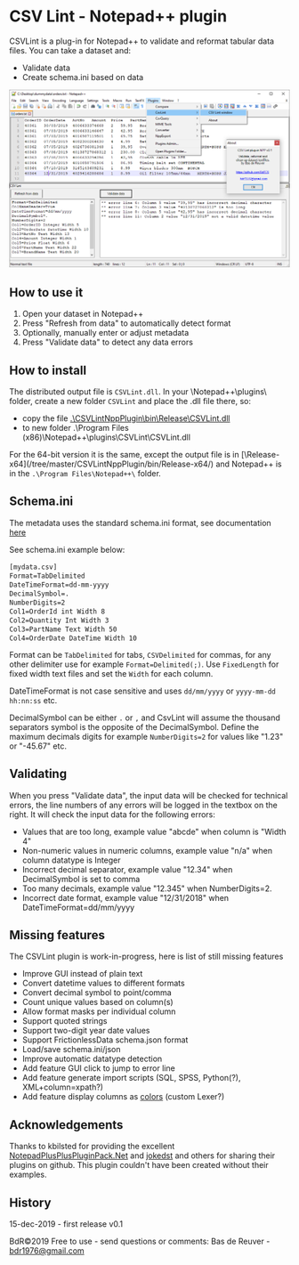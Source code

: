 CSV Lint - Notepad++ plugin
===========================

CSVLint is a plug-in for Notepad++ to validate and reformat tabular data files.
You can take a dataset and:

* Validate data
* Create schema.ini based on data

![preview screenshot](/csvlint_preview.png?raw=true "CSVLint plug-in preview")

How to use it
-------------

1. Open your dataset in Notepad++
2. Press "Refresh from data" to automatically detect format
3. Optionally, manually enter or adjust metadata
4. Press "Validate data" to detect any data errors

How to install
--------------
The distributed output file is `CSVLint.dll`. In your \Notepad++\plugins\ folder, create a new folder `CSVLint` and place the .dll file there, so:

* copy the file [.\CSVLintNppPlugin\bin\Release\CSVLint.dll](/CSVLintNppPlugin/bin/Release/)
* to new folder .\Program Files (x86)\Notepad++\plugins\CSVLint\CSVLint.dll
	
For the 64-bit version it is the same, except the output file is in [\Release-x64\](/tree/master/CSVLintNppPlugin/bin/Release-x64/) and Notepad++ is in the `.\Program Files\Notepad++\` folder.

Schema.ini
----------
The metadata uses the standard schema.ini format, see documentation [here](https://docs.microsoft.com/en-us/sql/odbc/microsoft/schema-ini-file-text-file-driver?view=sql-server-ver15)

See schema.ini example below:

	[mydata.csv]
	Format=TabDelimited
	DateTimeFormat=dd-mm-yyyy
	DecimalSymbol=.
	NumberDigits=2
	Col1=OrderId int Width 8
	Col2=Quantity Int Width 3
	Col3=PartName Text Width 50
	Col4=OrderDate DateTime Width 10

Format can be `TabDelimited` for tabs, `CSVDelimited` for commas, for any other delimiter use for example `Format=Delimited(;)`.
Use `FixedLength` for fixed width text files and set the `Width` for each column.

DateTimeFormat is not case sensitive and uses `dd/mm/yyyy` or `yyyy-mm-dd hh:nn:ss` etc.

DecimalSymbol can be either `.` or `,` and CsvLint will assume the thousand separators symbol is the opposite of the DecimalSymbol.
Define the maximum decimals digits for example `NumberDigits=2` for values like "1.23" or "-45.67" etc.

Validating 
----------
When you press "Validate data", the input data will be checked for technical errors,
the line numbers of any errors will be logged in the textbox on the right.
It will check the input data for the following errors:

* Values that are too long, example value "abcde" when column is "Width 4"
* Non-numeric values in numeric columns, example value "n/a" when column datatype is Integer
* Incorrect decimal separator, example value "12.34" when DecimalSymbol is set to comma
* Too many decimals, example value "12.345" when NumberDigits=2.
* Incorrect date format, example value "12/31/2018" when DateTimeFormat=dd/mm/yyyy

Missing features
----------------
The CSVLint plugin is work-in-progress, here is list of still missing features

* Improve GUI instead of plain text
* Convert datetime values to different formats
* Convert decimal symbol to point/comma
* Count unique values based on column(s)
* Allow format masks per individual column
* Support quoted strings
* Support two-digit year date values
* Support FrictionlessData schema.json format
* Load/save schema.ini/json
* Improve automatic datatype detection
* Add feature GUI click to jump to error line
* Add feature generate import scripts (SQL, SPSS, Python(?), XML+column=xpath?)
* Add feature display columns as [colors](https://community.notepad-plus-plus.org/topic/13921/setting-text-color-via-a-net-plugin) (custom Lexer?)

Acknowledgements
----------------
Thanks to kbilsted for providing the excellent [NotepadPlusPlusPluginPack.Net](https://github.com/kbilsted/NotepadPlusPlusPluginPack.Net)
and [jokedst](https://github.com/jokedst/CsvQuery) and others for sharing their plugins on github.
This plugin couldn't have been created without their examples.

History
-------
15-dec-2019 - first release v0.1

BdR©2019 Free to use - send questions or comments: Bas de Reuver - bdr1976@gmail.com
